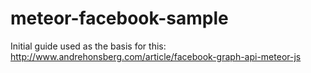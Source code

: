 meteor-facebook-sample
======================

Initial guide used as the basis for this:
http://www.andrehonsberg.com/article/facebook-graph-api-meteor-js
